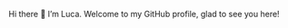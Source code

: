 Hi there 👋 I’m Luca.
Welcome to my GitHub profile, glad to see you here!

<!---
LucaSantoro1/LucaSantoro1 is a ✨ special ✨ repository because its `README.md` (this file) appears on your GitHub profile.
You can click the Preview link to take a look at your changes.
--->
